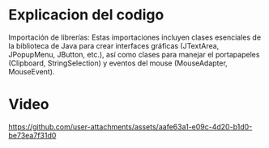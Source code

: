 # Explicacion del codigo
Importación de librerías:
Estas importaciones incluyen clases esenciales de la biblioteca de Java para crear interfaces gráficas (JTextArea, JPopupMenu, JButton, etc.), así como clases para manejar el portapapeles (Clipboard, StringSelection) y eventos del mouse (MouseAdapter, MouseEvent).
# Video
https://github.com/user-attachments/assets/aafe63a1-e09c-4d20-b1d0-be73ea7f31d0

